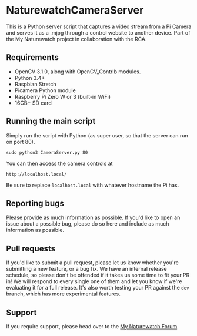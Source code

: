 # NaturewatchCameraServer

This is a Python server script that captures a video stream from a Pi Camera and serves it as a .mjpg through a control website to another device. Part of the My Naturewatch project in collaboration with the RCA.

## Requirements

- OpenCV 3.1.0, along with OpenCV_Contrib modules. 
- Python 3.4+
- Raspbian Stretch
- Picamera Python module 
- Raspberry Pi Zero W or 3 (built-in WiFi)
- 16GB+ SD card

## Running the main script

Simply run the script with Python (as super user, so that the server can run on port 80). 

	sudo python3 CameraServer.py 80
	
You can then access the camera controls at

	http://localhost.local/
	
Be sure to replace `localhost.local` with whatever hostname the Pi has.

## Reporting bugs

Please provide as much information as possible. If you'd like to open an issue about a 
possible bug, please do so here and include as much information as possible. 

## Pull requests

If you'd like to submit a pull request, please let us know whether you're submitting a
new feature, or a bug fix. We have an internal release schedule, so please don't be
offended if it takes us some time to fit your PR in! We will respond to every single 
one of them and let you know if we're evaluating it for a full release. It's also worth 
testing your PR against the `dev` branch, which has more experimental features.

## Support

If you require support, please head over to the [My Naturewatch Forum](https://mynaturewatch.net/forum).
